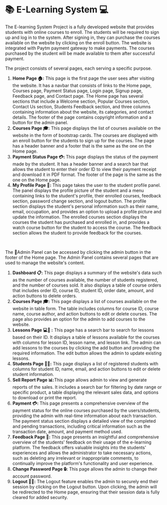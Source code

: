 <h1>📚 E-Learning System 💻</h1>

<p>The E-learning System Project is a fully developed website that provides students with online courses to enroll. The students will be required to sign up and log in to the system. After signing in, they can purchase the courses available on the website by clicking on the enroll button. The website is integrated with Paytm payment gateway to make payments. The courses purchased by the student will be made available to them after successful payment.</p>
<p>The project consists of several pages, each serving a specific purpose.</p>
<ol>
<li>
  <strong>Home Page 🏠:</strong> This page is the first page the user sees after visiting the website. It has a navbar that consists of links to the Home page, Courses page, Payment Status page, Login page, Signup page, Feedback page, and Contact page. The Home page has several sections that include a Welcome section, Popular Courses section, Contact Us section, Students Feedback section, and three columns containing information about the website, its categories, and contact details. The footer of the page contains copyright information and a button for the admin panel.
 </li>
<li><strong>Courses Page ‎‍🎓:</strong> This page displays the list of courses available on the website in the form of bootstrap cards. The courses are displayed with an enroll button for the students to sign up for the courses. The page has a header banner and a footer that is the same as the one on the Home page.</li>
<li><strong>Payment Status Page 💳: </strong>This page displays the status of the payment made by the student. It has a header banner and a search bar that allows the student to enter their order ID to view their payment receipt and download it in PDF format. The footer of the page is the same as the one on the Home page.
</li>
<li>
<strong>My Profile Page 👤:</strong> This page takes the user to the student profile panel. The panel displays the profile picture of the student and a menu containing links to the student's profile, their enrolled courses, feedback section, password change section, and logout button. The profile section displays the student's personal information such as their name, email, occupation, and provides an option to upload a profile picture and update the information. The enrolled courses section displays the courses the student has purchased and enrolled in, and provides a watch course button for the student to access the course. The feedback section allows the student to provide feedback for the courses.
</li>
</ol>
<br>

The 👮Admin Panel can be accessed by clicking the admin button in the footer of the Home page. The Admin Panel contains several pages that are used to manage the website's content.
<ol type="1">
<li><strong>Dashboard 📋:</strong> This page displays a summary of the website's data such as the number of courses available, the number of students registered, and the number of courses sold. It also displays a table of course orders that includes order ID, course ID, student ID, order date, amount, and action buttons to delete orders.</li>
<li><strong>Courses Page 🎓:</strong> This page displays a list of courses available on the website in table form. The table includes columns for course ID, course name, course author, and action buttons to edit or delete courses. The page also provides an option for the admin to add courses to the website.</li>
<li><strong>Lessons Page 💻📝 :</strong> This page has a search bar to search for lessons based on their ID. It displays a table of lessons available for the courses with columns for lesson ID, lesson name, and lesson link. The admin can add lessons to the courses by clicking the add button and providing the required information. The edit button allows the admin to update existing lessons.</li>
<li><strong>Students Page 👨‍🎓:</strong> This page displays a list of registered students with columns for student ID, name, email, and action buttons to edit or delete student information.</li>
<li><strong>Sell Report Page 📊:</strong>This page allows admin to view and generate reports of the sales. It includes a search bar for filtering by date range or specific product, a table displaying the relevant sales data, and options to download or print the report.</li>
<li><strong>Payment 💳:</strong> This page presents a comprehensive overview of the payment status for the online courses purchased by the users/students, providing the admin with real-time information about each transaction. The payment status section displays a detailed view of the completed and pending transactions, including critical information such as the transaction date, amount, and payment method used.</li>
<li><strong>Feedback Page 💬:</strong> This page presents an insightful and comprehensive overview of the students' feedback on their usage of the e-learning platform. The feedback offers valuable insights into the students' experiences and allows the administrator to take necessary actions, such as deleting any irrelevant or inappropriate comments, to continually improve the platform's functionality and user experience. </li>
<li><strong>Change Password Page 🔒:</strong> This page allows the admin to change their account password. </li>
</li>
<li><strong>Logout 👮👋:</strong> The Logout feature enables the admin to securely end their session by clicking on the Logout button. Upon clicking, the admin will be redirected to the Home page, ensuring that their session data is fully cleared for added security.</li>
</ol>
